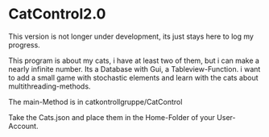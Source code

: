# CatControl2.0
This version is not longer under development, its just stays here to log my progress.


This program is about my cats, i have at least two of them, but i can make a nearly infinite number. 
Its a Database with Gui, a Tableview-Function. 
i want to add a small game with stochastic elements and learn with the cats about multithreading-methods.

The main-Method is in catkontrollgruppe/CatControl


Take the Cats.json and place them in the Home-Folder of your User-Account.
